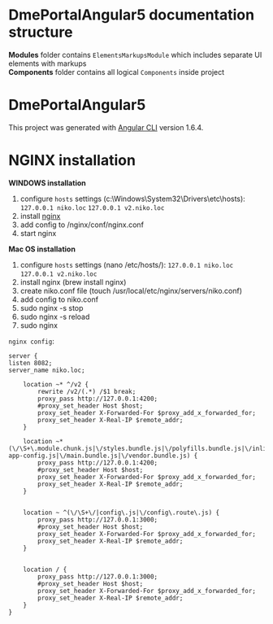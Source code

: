 # DmePortalAngular5 documentation structure

**Modules** folder contains `ElementsMarkupsModule` which includes separate UI elements with markups  
**Components** folder contains all logical `Components` inside project

# DmePortalAngular5

This project was generated with [Angular CLI](https://github.com/angular/angular-cli) version 1.6.4.

# NGINX installation

**WINDOWS installation**

1. configure `hosts` settings (c:\Windows\System32\Drivers\etc\hosts): `127.0.0.1 niko.loc` `127.0.0.1 v2.niko.loc`
2. install [nginx](http://nginx.org/ru/download.html)
3. add config to /nginx/conf/nginx.conf
4. start nginx

**Mac OS installation**

1. configure `hosts` settings (nano /etc/hosts/): `127.0.0.1 niko.loc` `127.0.0.1 v2.niko.loc`
2. install nginx (brew install nginx)
3. create niko.conf file (touch /usr/local/etc/nginx/servers/niko.conf)
4. add config to niko.conf
5. sudo nginx -s stop
6. sudo nginx -s reload
7. sudo nginx    




`nginx config`:

```
server {
listen 8082;
server_name niko.loc;

    location ~* ^/v2 {
        rewrite /v2/(.*) /$1 break;
        proxy_pass http://127.0.0.1:4200;
        #proxy_set_header Host $host;
        proxy_set_header X-Forwarded-For $proxy_add_x_forwarded_for;
        proxy_set_header X-Real-IP $remote_addr;
    }

    location ~* (\/\S+\.module.chunk.js|\/styles.bundle.js|\/polyfills.bundle.js|\/inline.bundle.js|\/global-app-config.js|\/main.bundle.js|\/vendor.bundle.js) {
        proxy_pass http://127.0.0.1:4200;
        #proxy_set_header Host $host;
        proxy_set_header X-Forwarded-For $proxy_add_x_forwarded_for;
        proxy_set_header X-Real-IP $remote_addr;
    }


    location ~ ^(\/\S+\/|config\.js|\/config\.route\.js) {
        proxy_pass http://127.0.0.1:3000;
        #proxy_set_header Host $host;
        proxy_set_header X-Forwarded-For $proxy_add_x_forwarded_for;
        proxy_set_header X-Real-IP $remote_addr;
    }


    location / {
        proxy_pass http://127.0.0.1:3000;
        #proxy_set_header Host $host;
        proxy_set_header X-Forwarded-For $proxy_add_x_forwarded_for;
        proxy_set_header X-Real-IP $remote_addr;
    }
}
```
